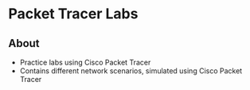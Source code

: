 # Packet Tracer Labs

## About

- Practice labs using Cisco Packet Tracer
- Contains different network scenarios, simulated using Cisco Packet Tracer
